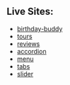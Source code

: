 ## Live Sites:
+ <a href="https://birthday-buddy-emin.netlify.app/" target="_blank">birthday-buddy</a>
+  <a href="https://tours-emin.netlify.app/" target="_blank">tours</a>
+  <a href="https://reviews-emin.netlify.app/" target="_blank">reviews</a>
+  <a href="https://accordion-emin.netlify.app/" target="_blank">accordion</a>
+  <a href="https://menu-emin.netlify.app/" target="_blank">menu</a>
+  <a href="https://tabs-emin.netlify.app/" target="_blank">tabs</a>
+  <a href="https://slider-emin.netlify.app/" target="_blank">slider</a>
